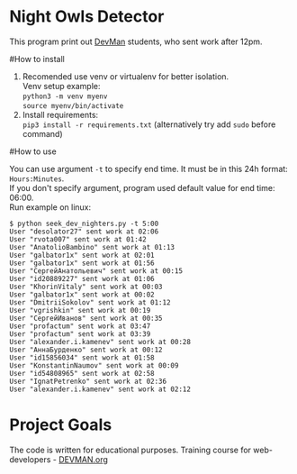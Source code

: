 # Night Owls Detector

This program print out [DevMan](https://devman.org) students, who sent work after 12pm.

#How to install
1. Recomended use venv or virtualenv for better isolation.\
   Venv setup example: \
   `python3 -m venv myenv`\
   `source myenv/bin/activate`
2. Install requirements: \
   `pip3 install -r requirements.txt` (alternatively try add `sudo` before command)

#How to use

You can use argument `-t` to specify end time. It must be in this 24h format: `Hours:Minutes`.\
If you don't specify argument, program used default value for end time: 06:00.\
Run example on linux:
```
$ python seek_dev_nighters.py -t 5:00
User "desolator27" sent work at 02:06
User "rvota007" sent work at 01:42
User "AnatolioBambino" sent work at 01:13
User "galbator1x" sent work at 02:01
User "galbator1x" sent work at 01:56
User "СергейАнатольевич" sent work at 00:15
User "id20889227" sent work at 01:06
User "KhorinVitaly" sent work at 00:03
User "galbator1x" sent work at 00:02
User "DmitriiSokolov" sent work at 01:12
User "vgrishkin" sent work at 00:19
User "СергейИванов" sent work at 00:35
User "profactum" sent work at 03:47
User "profactum" sent work at 03:39
User "alexander.i.kamenev" sent work at 00:28
User "АннаБурденко" sent work at 00:12
User "id15856034" sent work at 01:58
User "KonstantinNaumov" sent work at 00:09
User "id54808965" sent work at 02:58
User "IgnatPetrenko" sent work at 02:36
User "alexander.i.kamenev" sent work at 02:12
```

# Project Goals

The code is written for educational purposes. Training course for web-developers - [DEVMAN.org](https://devman.org)
